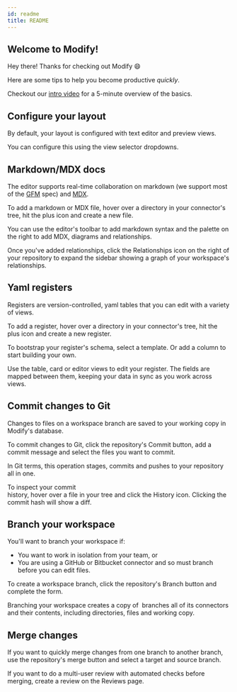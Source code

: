 ```yaml
---
id: readme
title: README
---
```


## Welcome to Modify!

Hey there! Thanks for checking out Modify 😄

Here are some tips to help you become productive *quickly*.

Checkout our [intro video](https://youtu.be/yS6MamJOqPw) for a 5-minute overview of the basics.

## Configure your layout 

By default, your layout is configured with text editor and preview views. 

You can configure this using the view selector dropdowns.

## Markdown/MDX docs

The editor supports real-time collaboration on markdown (we support most of the [GFM](https://github.github.com/gfm/) spec) and [MDX](https://mdxjs.com/).

To add a markdown or MDX file, hover over a directory in your connector's tree, hit the plus icon and create a new file. 

You can use the editor's toolbar to add markdown syntax and the palette on the right to add MDX, diagrams and relationships. 

Once you've added relationships, click the Relationships icon on the right of your repository to expand the sidebar showing a graph of your workspace's relationships.

## Yaml registers

Registers are version-controlled, yaml tables that you can edit with a variety of views.

To add a register, hover over a directory in your connector's tree, hit the plus icon and create a new register.

To bootstrap your register's schema, select a template. Or add a column to start building your own.

Use the table, card or editor views to edit your register. The fields are mapped between them, keeping your data in sync as you work across views.

## Commit changes to Git

Changes to files on a workspace branch are saved to your working copy in Modify's database.

To commit changes to Git, click the repository's Commit button, add a commit message and select the files you want to commit. 

In Git terms, this operation stages, commits and pushes to your repository all in one. 

To inspect your commit history, hover over a file in your tree and click the History icon. Clicking the commit hash will show a diff.

## Branch your workspace 

You'll want to branch your workspace if: 

- You want to work in isolation from your team, or
- You are using a GitHub or Bitbucket connector and so must branch before you can edit files.

To create a workspace branch, click the repository's Branch button and complete the form.

Branching your workspace creates a copy of  branches all of its connectors and their contents, including directories, files and working copy.

## Merge changes 

If you want to quickly merge changes from one branch to another branch, use the repository's merge button and select a target and source branch.

If you want to do a multi-user review with automated checks before merging, create a review on the Reviews page.
